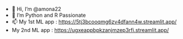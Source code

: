 - 👋 Hi, I’m @amona22
- 👀 I’m Python and R Passionate 
- 📫 My 1st ML app : https://5tj3bcooqmg6zv4dfann4w.streamlit.app/
-    My 2nd ML app : https://ugxeappbpkzanjmzep3rfi.streamlit.app/

<!---
amona22/amona22 is a ✨ special ✨ repository because its `README.md` (this file) appears on your GitHub profile.
You can click the Preview link to take a look at your changes.
--->
